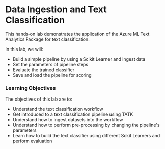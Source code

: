 # Data Ingestion and Text Classification

This hands-on lab demonstrates the application of the Azure ML Text Analytics Package for text classification. 

In this lab, we will:
- Build a simple pipeline by using a Scikit Learner and ingest data
- Set the parameters of pipeline steps
- Evaluate the trained classifier
- Save and load the pipeline for scoring

### Learning Objectives ###

The objectives of this lab are to:

- Understand the text classification workflow
- Get introduced to a text classification pipeline using TATK
- Understand how to ingest datasets into the workflow
- Understand how to perform pre-processing by changing the pipeline's parameters
- Learn how to build the text classifier using different Sckit Learners and perform evaluation